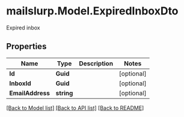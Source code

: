 # mailslurp.Model.ExpiredInboxDto
Expired inbox
## Properties

Name | Type | Description | Notes
------------ | ------------- | ------------- | -------------
**Id** | **Guid** |  | [optional] 
**InboxId** | **Guid** |  | [optional] 
**EmailAddress** | **string** |  | [optional] 

[[Back to Model list]](../README#documentation-for-models) [[Back to API list]](../README#documentation-for-api-endpoints) [[Back to README]](../README)

